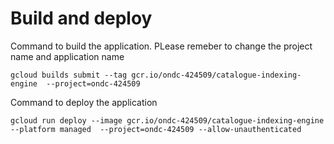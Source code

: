 # Build and deploy

Command to build the application. PLease remeber to change the project name and application name
```
gcloud builds submit --tag gcr.io/ondc-424509/catalogue-indexing-engine  --project=ondc-424509
```

Command to deploy the application
```
gcloud run deploy --image gcr.io/ondc-424509/catalogue-indexing-engine --platform managed  --project=ondc-424509 --allow-unauthenticated
```